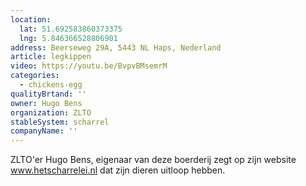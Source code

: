 ```yaml
---
location:
  lat: 51.692583860373375
  lng: 5.846366528806901
address: Beerseweg 29A, 5443 NL Haps, Nederland
article: legkippen
video: https://youtu.be/BvpvBMsemrM
categories:
  - chickens-egg
qualityBrtand: ''
owner: Hugo Bens
organization: ZLTO
stableSystem: scharrel
companyName: ''
---
```

ZLTO'er Hugo Bens, eigenaar van deze boerderij zegt op zijn website www.hetscharrelei.nl dat zijn dieren uitloop hebben.
